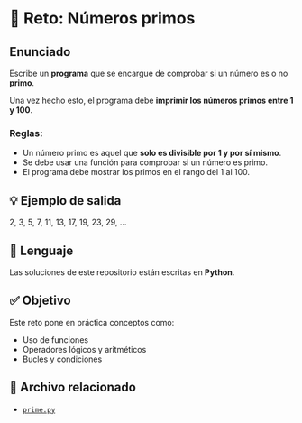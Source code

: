 # 🔢 Reto: Números primos

## Enunciado

Escribe un **programa** que se encargue de comprobar si un número es o no **primo**.

Una vez hecho esto, el programa debe **imprimir los números primos entre 1 y 100**.

### Reglas:

- Un número primo es aquel que **solo es divisible por 1 y por sí mismo**.
- Se debe usar una función para comprobar si un número es primo.
- El programa debe mostrar los primos en el rango del 1 al 100.

## 💡 Ejemplo de salida

2, 3, 5, 7, 11, 13, 17, 19, 23, 29, ...


## 🐍 Lenguaje

Las soluciones de este repositorio están escritas en **Python**.

## ✅ Objetivo

Este reto pone en práctica conceptos como:

- Uso de funciones
- Operadores lógicos y aritméticos
- Bucles y condiciones

## 📁 Archivo relacionado

- [`prime.py`](./prime.py)
